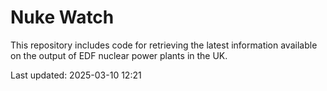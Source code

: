 # Nuke Watch

This repository includes code for retrieving the latest information available on the output of EDF nuclear power plants in the UK.

Last updated: 2025-03-10 12:21
